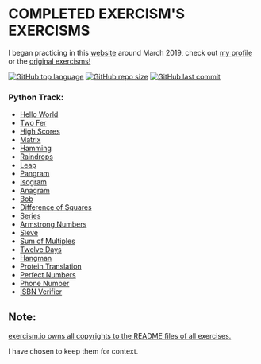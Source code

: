 # COMPLETED EXERCISM'S EXERCISMS

I began practicing in this [website](https://exercism.io) around March 2019, check out
[my profile](https://exercism.io/profiles/ibLeDy) or the [original exercisms!](https://github.com/exercism/python)

[![GitHub top language](https://img.shields.io/github/languages/top/ibLeDy/exercisms-python)](https://github.com/ibLeDy/exercisms-python/search?l=python)
[![GitHub repo size](https://img.shields.io/github/repo-size/ibLeDy/exercisms-python)](https://github.com/ibLeDy/exercisms-python)
[![GitHub last commit](https://img.shields.io/github/last-commit/ibLeDy/exercisms-python)](https://github.com/ibLeDy/exercisms-python/commits/master)

### Python Track:

  - [Hello World](python/hello-world)
  - [Two Fer](python/two-fer)
  - [High Scores](python/high-scores)
  - [Matrix](python/matrix)
  - [Hamming](python/hamming)
  - [Raindrops](python/raindrops)
  - [Leap](python/leap)
  - [Pangram](python/pangram)
  - [Isogram](python/isogram)
  - [Anagram](python/anagram)
  - [Bob](python/bob)
  - [Difference of Squares](python/difference-of-squares)
  - [Series](python/series)
  - [Armstrong Numbers](python/armstrong-numbers)
  - [Sieve](python/sieve)
  - [Sum of Multiples](python/sum-of-multiples)
  - [Twelve Days](python/twelve-days)
  - [Hangman](python/hangman)
  - [Protein Translation](python/protein-translation)
  - [Perfect Numbers](python/perfect-numbers)
  - [Phone Number](python/phone-number)
  - [ISBN Verifier](python/isbn-verifier)

## Note:

[exercism.io owns all copyrights to the README files of all exercises.](https://github.com/exercism/python/blob/master/LICENSE)

I have chosen to keep them for context.
